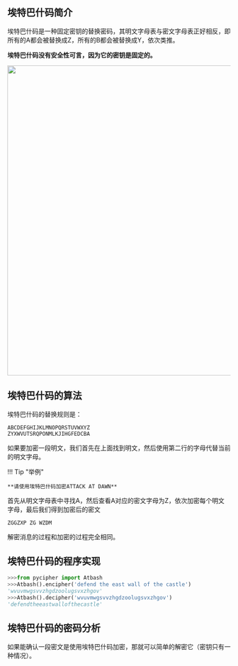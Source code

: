 ## 埃特巴什码简介

埃特巴什码是一种固定密钥的替换密码，其明文字母表与密文字母表正好相反，即所有的A都会被替换成Z，所有的B都会被替换成Y，依次类推。

**埃特巴什码没有安全性可言，因为它的密钥是固定的。**

<p style="text-align:center;"><img width="700px" src="../image/AtbashCipher-1.png" /></p>

## 埃特巴什码的算法

埃特巴什码的替换规则是：

```
ABCDEFGHIJKLMNOPQRSTUVWXYZ
ZYXWVUTSRQPONMLKJIHGFEDCBA
```
如果要加密一段明文，我们首先在上面找到明文，然后使用第二行的字母代替当前的明文字母。

!!! Tip "举例"

	**请使用埃特巴什码加密ATTACK AT DAWN**

首先从明文字母表中寻找A，然后查看A对应的密文字母为Z，依次加密每个明文字母，最后我们得到加密后的密文

```
ZGGZXP ZG WZDM
```

解密消息的过程和加密的过程完全相同。

## 埃特巴什码的程序实现

```python
>>>from pycipher import Atbash
>>>Atbash().encipher('defend the east wall of the castle')
'wvuvmwgsvvzhgdzoolugsvxzhgov'
>>>Atbash().decipher('wvuvmwgsvvzhgdzoolugsvxzhgov')
'defendtheeastwallofthecastle'
```

## 埃特巴什码的密码分析

如果能确认一段密文是使用埃特巴什码加密，那就可以简单的解密它（密钥只有一种情况）。

